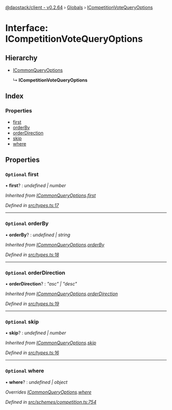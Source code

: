 [@daostack/client - v0.2.64](../README.md) › [Globals](../globals.md) › [ICompetitionVoteQueryOptions](icompetitionvotequeryoptions.md)

# Interface: ICompetitionVoteQueryOptions

## Hierarchy

* [ICommonQueryOptions](icommonqueryoptions.md)

  ↳ **ICompetitionVoteQueryOptions**

## Index

### Properties

* [first](icompetitionvotequeryoptions.md#optional-first)
* [orderBy](icompetitionvotequeryoptions.md#optional-orderby)
* [orderDirection](icompetitionvotequeryoptions.md#optional-orderdirection)
* [skip](icompetitionvotequeryoptions.md#optional-skip)
* [where](icompetitionvotequeryoptions.md#optional-where)

## Properties

### `Optional` first

• **first**? : *undefined | number*

*Inherited from [ICommonQueryOptions](icommonqueryoptions.md).[first](icommonqueryoptions.md#optional-first)*

*Defined in [src/types.ts:17](https://github.com/daostack/client/blob/9d69996/src/types.ts#L17)*

___

### `Optional` orderBy

• **orderBy**? : *undefined | string*

*Inherited from [ICommonQueryOptions](icommonqueryoptions.md).[orderBy](icommonqueryoptions.md#optional-orderby)*

*Defined in [src/types.ts:18](https://github.com/daostack/client/blob/9d69996/src/types.ts#L18)*

___

### `Optional` orderDirection

• **orderDirection**? : *"asc" | "desc"*

*Inherited from [ICommonQueryOptions](icommonqueryoptions.md).[orderDirection](icommonqueryoptions.md#optional-orderdirection)*

*Defined in [src/types.ts:19](https://github.com/daostack/client/blob/9d69996/src/types.ts#L19)*

___

### `Optional` skip

• **skip**? : *undefined | number*

*Inherited from [ICommonQueryOptions](icommonqueryoptions.md).[skip](icommonqueryoptions.md#optional-skip)*

*Defined in [src/types.ts:16](https://github.com/daostack/client/blob/9d69996/src/types.ts#L16)*

___

### `Optional` where

• **where**? : *undefined | object*

*Overrides [ICommonQueryOptions](icommonqueryoptions.md).[where](icommonqueryoptions.md#optional-where)*

*Defined in [src/schemes/competition.ts:754](https://github.com/daostack/client/blob/9d69996/src/schemes/competition.ts#L754)*
